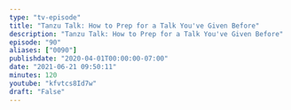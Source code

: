 ```yaml
---
type: "tv-episode"
title: "Tanzu Talk: How to Prep for a Talk You've Given Before"
description: "Tanzu Talk: How to Prep for a Talk You've Given Before"
episode: "90"
aliases: ["0090"]
publishdate: "2020-04-01T00:00:00-07:00"
date: "2021-06-21 09:50:11"
minutes: 120
youtube: "kfvtcs8Id7w"
draft: "False"
---
```


